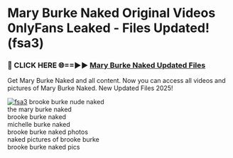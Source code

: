 # Mary Burke Naked Original Videos 0nlyFans Leaked - Files Updated! (fsa3)

<h3>🔴 CLICK HERE 🌐==►► <a href="https://tinyurl.com/up5wt9bj" rel="nofollow">Mary Burke Naked Updated Files</a></h3>

Get Mary Burke Naked and all content. Now you can access all videos and pictures of Mary Burke Naked. New Updated Files 2025!

[![fsa3](https://i.imgur.com/ABiUzMV.gif)](https://tinyurl.com/up5wt9bj)
brooke burke nude naked<br>
the mary burke naked<br>
brooke burke naked<br>
michelle burke naked<br>
brooke burke naked photos<br>
naked pictures of brooke burke<br>
brooke burke naked pics